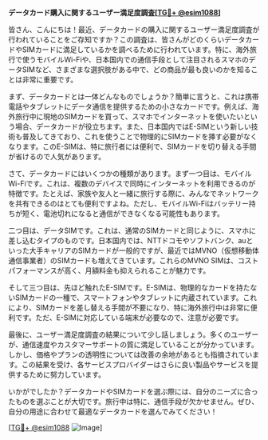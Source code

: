 **データカード購入に関するユーザー満足度調査[[TG💪+ @esim1088](https://t.me/s/esim1088)]**

皆さん、こんにちは！最近、データカードの購入に関するユーザー満足度調査が行われていることをご存知ですか？この調査は、皆さんがどのくらいデータカードやSIMカードに満足しているかを調べるために行われています。特に、海外旅行で使うモバイルWi-Fiや、日本国内での通信手段として注目されるスマホのデータSIMなど、さまざまな選択肢がある中で、どの商品が最も良いのかを知ることは非常に重要です。

まず、データカードとは一体どんなものでしょうか？簡単に言うと、これは携帯電話やタブレットにデータ通信を提供するための小さなカードです。例えば、海外旅行中に現地のSIMカードを買って、スマホでインターネットを使いたいという場合、データカードが役立ちます。また、日本国内ではE-SIMという新しい技術も普及してきており、これを使うことで物理的にSIMカードを挿す必要がなくなります。このE-SIMは、特に旅行者には便利で、SIMカードを切り替える手間が省けるので人気があります。

さて、データカードにはいくつかの種類があります。まず一つ目は、モバイルWi-Fiです。これは、複数のデバイスで同時にインターネットを利用できるのが特徴です。たとえば、家族や友人と一緒に旅行する際に、みんなでネットワークを共有できるのはとても便利ですよね。ただし、モバイルWi-Fiはバッテリー持ちが短く、電池切れになると通信ができなくなる可能性もあります。

二つ目は、データSIMです。これは、通常のSIMカードと同じように、スマホに差し込むタイプのものです。日本国内では、NTTドコモやソフトバンク、auといった大手キャリアのSIMカードが一般的ですが、最近ではMVNO（仮想移動体通信事業者）のSIMカードも増えてきています。これらのMVNO SIMは、コストパフォーマンスが高く、月額料金も抑えられることが魅力です。

そして三つ目は、先ほど触れたE-SIMです。E-SIMは、物理的なカードを持たないSIMカードの一種で、スマートフォンやタブレットに内蔵されています。これにより、SIMカードを差し替える手間が不要になり、特に海外旅行中は非常に便利です。ただ、E-SIMに対応している端末が必要なので、注意が必要です。

最後に、ユーザー満足度調査の結果について少し話しましょう。多くのユーザーが、通信速度やカスタマーサポートの質に満足していることが分かっています。しかし、価格やプランの透明性については改善の余地があるとも指摘されています。この結果を受け、各サービスプロバイダーはさらに良い製品やサービスを提供するために努力しています。

いかがでしたか？データカードやSIMカードを選ぶ際には、自分のニーズに合ったものを選ぶことが大切です。旅行中は特に、通信手段が欠かせません。ぜひ、自分の用途に合わせて最適なデータカードを選んでみてください！

[[TG💪+ @esim1088](https://t.me/s/esim1088) ![Image](https://i.postimg.cc/Y0z9fWf4/image.png)]